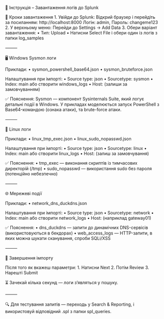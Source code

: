 
📂 Інструкція – Завантаження логів до Splunk

📌 Кроки завантаження
	1.	Увійди до Splunk:
Відкрий браузер і перейдіть за посиланням: http://localhost:8000
Логін: admin, Пароль: changeme123
	2.	У верхньому меню:
Перейди до Settings → Add Data
	3.	Обери варіант завантаження:
	•	Тип: Upload
	•	Натисни Select File і обери один із логів з папки log_samples

⸻

🖥️ Windows Sysmon логи

Приклади:
	•	sysmon_powershell_base64.json
	•	sysmon_bruteforce.json

Налаштування при імпорті:
	•	Source type: json
	•	Sourcetype: sysmon
	•	Index: main або створити windows_logs
	•	Host: (залиши за замовчуванням)

✅ Пояснення: Sysmon — компонент Sysinternals Suite, який логує детальні події в Windows. У прикладах моделюється запуск PowerShell з Base64-командою (ознака атаки), та brute-force атаки.

⸻

🐧 Linux логи

Приклади:
	•	linux_tmp_exec.json
	•	linux_sudo_nopasswd.json
	

Налаштування при імпорті:
	•	Source type: json
	•	Sourcetype: linux
	•	Index: main або створити linux_logs
	•	Host: (залиш за замовчування)

✅ Пояснення:
	•	tmp_exec — виконання скриптів із тимчасових директорій (/tmp)
	•	sudo_nopasswd — використання sudo без пароля (потенційно небезпечно)
	

⸻

🌐 Мережеві події

Приклади:
	•	network_dns_duckdns.json


Налаштування при імпорті:
	•	Source type: json
	•	Sourcetype: network
	•	Index: main або створити network_logs
	•	Host: (наприклад gateway01)

✅ Пояснення:
	•	dns_duckdns — запити до динамічних DNS-сервісів (використовуються в бекдорах)
	•	web_access_logs — HTTP-запити, в яких можна шукати сканування, спроби SQLi/XSS

⸻

🔄 Завершення імпорту

Після того як вкажеш параметри:
	1.	Натисни Next
	2.	Потім Review
	3.	Нарешті Submit

⏳ Зачекай кілька секунд — логи з’являться у пошуку.

⸻

🔍 Для тестування запитів — переходь у Search & Reporting, і використовуй відповідний .spl з папки spl_queries.

